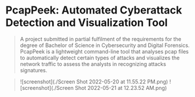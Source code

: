 # PcapPeek: Automated Cyberattack Detection and Visualization Tool
> A project submitted in partial fulfilment of the requirements for the degree of Bachelor of Science in Cybersecurity and Digital Forensics. PcapPeek is a lightweight command-line tool that analyses pcap files to automatically detect certain types of attacks and visualizes the network traffic to assess the analysts in recognizing attacks signatures.

> ![screenshot](./Screen Shot 2022-05-20 at 11.55.22 PM.png)
> ![screenshot](./Screen Shot 2022-05-21 at 12.23.52 AM.png)
